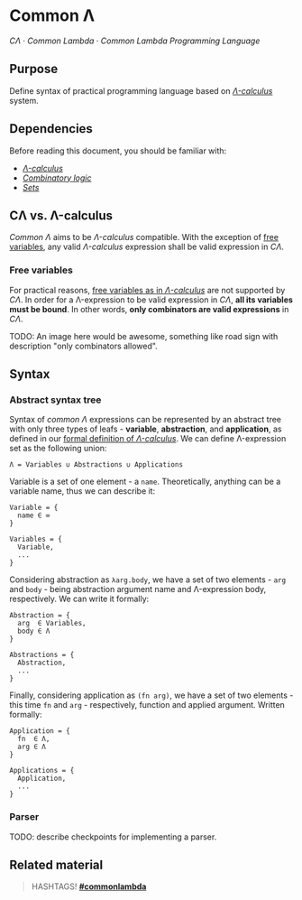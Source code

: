 # Common Λ

_CΛ_ &middot; _Common Lambda_ &middot; _Common Lambda Programming Language_

## Purpose

Define syntax of practical programming language based on [_Λ-calculus_](./lambda-calculus) system.

## Dependencies

Before reading this document, you should be familiar with:

* [_Λ-calculus_](./lambda-calculus)
* [_Combinatory logic_](./combinatory-logic)
* [_Sets_](./sets)

## CΛ vs. Λ-calculus

_Common Λ_ aims to be _Λ-calculus_ compatible. With the exception of [free variables](#free-variables), any valid _Λ-calculus_ expression shall be valid expression in _CΛ_.

### Free variables

For practical reasons, [free variables as in _Λ-calculus_](./lambda-calulus#free-variables) are not supported by _CΛ_. In order for a Λ-expression to be valid expression in _CΛ_, **all its variables must be bound**. In other words, **only combinators are valid expressions** in _CΛ_.

TODO: An image here would be awesome, something like road sign with description "only combinators allowed".

## Syntax

### Abstract syntax tree

Syntax of _common Λ_ expressions can be represented by an abstract tree with only three types of leafs - **variable**, **abstraction**, and **application**, as defined in our [formal definition of _Λ-calculus_](./lambda-calculus#formal-definition). We can define Λ-expression set as the following union:

```
Λ = Variables ∪ Abstractions ∪ Applications
```

Variable is a set of one element - a `name`. Theoretically, anything can be a variable name, thus we can describe it:

```
Variable = { 
  name ∈ ∞
}

Variables = {
  Variable,
  ...
}
```

Considering abstraction as `λarg.body`, we have a set of two elements - `arg` and `body` - being abstraction argument name and Λ-expression body, respectively. We can write it formally:

```
Abstraction = { 
  arg  ∈ Variables, 
  body ∈ Λ
}

Abstractions = { 
  Abstraction, 
  ...
}
```

Finally, considering application as `(fn arg)`, we have a set of two elements - this time `fn` and `arg` - respectively, function and applied argument. Written formally:

```
Application = { 
  fn  ∈ Λ, 
  arg ∈ Λ
}

Applications = {
  Application,
  ...
}
```

### Parser

TODO: describe checkpoints for implementing a parser.

## Related material

> HASHTAGS! [**#commonlambda**](/hashtag/commonlambda)
